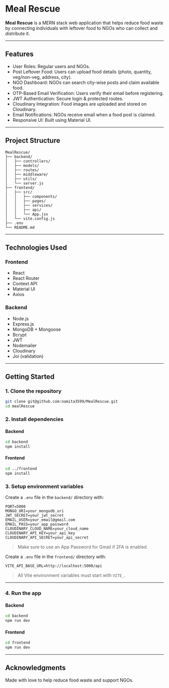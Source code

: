 # Meal Rescue

**Meal Rescue** is a MERN stack web application that helps reduce food waste by connecting individuals with leftover food to NGOs who can collect and distribute it. 

---

## Features

- User Roles: Regular users and NGOs.
- Post Leftover Food: Users can upload food details (photo, quantity, veg/non-veg, address, city).
- NGO Dashboard: NGOs can search city-wise posts and claim available food.
- OTP-Based Email Verification: Users verify their email before registering.
- JWT Authentication: Secure login & protected routes.
- Cloudinary Integration: Food images are uploaded and stored on Cloudinary.
- Email Notifications: NGOs receive email when a food post is claimed.
- Responsive UI: Built using Material UI.

---

## Project Structure

```
MealRescue/
├── backend/
│   ├── controllers/
│   ├── models/
│   ├── routes/
│   ├── middleware/
│   ├── utils/
│   └── server.js
├── frontend/
│   ├── src/
│   │   ├── components/
│   │   ├── pages/
│   │   ├── services/
│   │   ├── api/
│   │   └── App.jsx
│   └── vite.config.js
├── .env
└── README.md
```

---

## Technologies Used

### Frontend
- React
- React Router
- Context API
- Material UI
- Axios

### Backend
- Node.js
- Express.js
- MongoDB + Mongoose
- Bcrypt
- JWT
- Nodemailer
- Cloudinary
- Joi (validation)

---

## Getting Started

### 1. Clone the repository
```bash
git clone git@github.com:namita3599/MealRescue.git
cd mealRescue
```

### 2. Install dependencies

#### Backend
```bash
cd backend
npm install
```

#### Frontend
```bash
cd ../frontend
npm install
```

### 3. Setup environment variables

Create a `.env` file in the `backend/` directory with:

```env
PORT=5000
MONGO_URI=your_mongodb_uri
JWT_SECRET=your_jwt_secret
EMAIL_USER=your_email@gmail.com
EMAIL_PASS=your_app_password
CLOUDINARY_CLOUD_NAME=your_cloud_name
CLOUDINARY_API_KEY=your_api_key
CLOUDINARY_API_SECRET=your_api_secret
```

> Make sure to use an App Password for Gmail if 2FA is enabled.

Create a `.env` file in the `frontend/` directory with:

```env
VITE_API_BASE_URL=http://localhost:5000/api
```

> All Vite environment variables must start with `VITE_`.

---

### 4. Run the app

#### Backend
```bash
cd backend
npm run dev
```

#### Frontend
```bash
cd frontend
npm run dev
```

---

## Acknowledgments

Made with love to help reduce food waste and support NGOs.
